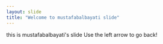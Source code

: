 ```yaml
---
layout: slide
title: "Welcome to mustafabalbayati slide"
---
```

this is mustafabalbayati's slide
Use the left arrow to go back!
